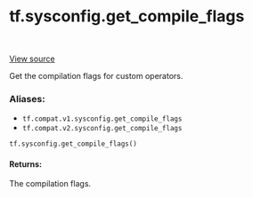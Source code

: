 <div itemscope itemtype="http://developers.google.com/ReferenceObject">
<meta itemprop="name" content="tf.sysconfig.get_compile_flags" />
<meta itemprop="path" content="Stable" />
</div>

# tf.sysconfig.get_compile_flags

<!-- Insert buttons -->

<table class="tfo-notebook-buttons tfo-api" align="left">
</table>

<a target="_blank" href="/code/stable/tensorflow/python/platform/sysconfig.py">View source</a>



<!-- Start diff -->
Get the compilation flags for custom operators.

### Aliases:

* `tf.compat.v1.sysconfig.get_compile_flags`
* `tf.compat.v2.sysconfig.get_compile_flags`


``` python
tf.sysconfig.get_compile_flags()
```



<!-- Placeholder for "Used in" -->


#### Returns:

The compilation flags.
